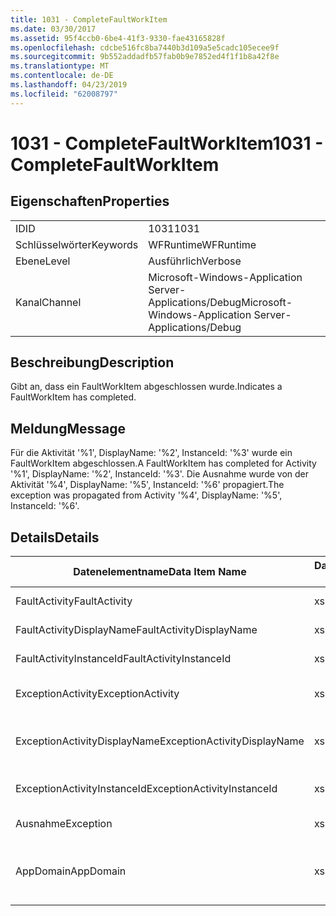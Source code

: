 ```yaml
---
title: 1031 - CompleteFaultWorkItem
ms.date: 03/30/2017
ms.assetid: 95f4ccb0-6be4-41f3-9330-fae43165828f
ms.openlocfilehash: cdcbe516fc8ba7440b3d109a5e5cadc105ecee9f
ms.sourcegitcommit: 9b552addadfb57fab0b9e7852ed4f1f1b8a42f8e
ms.translationtype: MT
ms.contentlocale: de-DE
ms.lasthandoff: 04/23/2019
ms.locfileid: "62008797"
---
```

# <a name="1031---completefaultworkitem"></a><span data-ttu-id="417dd-102">1031 - CompleteFaultWorkItem</span><span class="sxs-lookup"><span data-stu-id="417dd-102">1031 - CompleteFaultWorkItem</span></span>
## <a name="properties"></a><span data-ttu-id="417dd-103">Eigenschaften</span><span class="sxs-lookup"><span data-stu-id="417dd-103">Properties</span></span>  
  
|||  
|-|-|  
|<span data-ttu-id="417dd-104">ID</span><span class="sxs-lookup"><span data-stu-id="417dd-104">ID</span></span>|<span data-ttu-id="417dd-105">1031</span><span class="sxs-lookup"><span data-stu-id="417dd-105">1031</span></span>|  
|<span data-ttu-id="417dd-106">Schlüsselwörter</span><span class="sxs-lookup"><span data-stu-id="417dd-106">Keywords</span></span>|<span data-ttu-id="417dd-107">WFRuntime</span><span class="sxs-lookup"><span data-stu-id="417dd-107">WFRuntime</span></span>|  
|<span data-ttu-id="417dd-108">Ebene</span><span class="sxs-lookup"><span data-stu-id="417dd-108">Level</span></span>|<span data-ttu-id="417dd-109">Ausführlich</span><span class="sxs-lookup"><span data-stu-id="417dd-109">Verbose</span></span>|  
|<span data-ttu-id="417dd-110">Kanal</span><span class="sxs-lookup"><span data-stu-id="417dd-110">Channel</span></span>|<span data-ttu-id="417dd-111">Microsoft-Windows-Application Server-Applications/Debug</span><span class="sxs-lookup"><span data-stu-id="417dd-111">Microsoft-Windows-Application Server-Applications/Debug</span></span>|  
  
## <a name="description"></a><span data-ttu-id="417dd-112">Beschreibung</span><span class="sxs-lookup"><span data-stu-id="417dd-112">Description</span></span>  
 <span data-ttu-id="417dd-113">Gibt an, dass ein FaultWorkItem abgeschlossen wurde.</span><span class="sxs-lookup"><span data-stu-id="417dd-113">Indicates a FaultWorkItem has completed.</span></span>  
  
## <a name="message"></a><span data-ttu-id="417dd-114">Meldung</span><span class="sxs-lookup"><span data-stu-id="417dd-114">Message</span></span>  
 <span data-ttu-id="417dd-115">Für die Aktivität '%1', DisplayName: '%2', InstanceId: '%3' wurde ein FaultWorkItem abgeschlossen.</span><span class="sxs-lookup"><span data-stu-id="417dd-115">A FaultWorkItem has completed for Activity '%1', DisplayName: '%2', InstanceId: '%3'.</span></span> <span data-ttu-id="417dd-116">Die Ausnahme wurde von der Aktivität '%4', DisplayName: '%5', InstanceId: '%6' propagiert.</span><span class="sxs-lookup"><span data-stu-id="417dd-116">The exception was propagated from Activity '%4', DisplayName: '%5', InstanceId: '%6'.</span></span>  
  
## <a name="details"></a><span data-ttu-id="417dd-117">Details</span><span class="sxs-lookup"><span data-stu-id="417dd-117">Details</span></span>  
  
|<span data-ttu-id="417dd-118">Datenelementname</span><span class="sxs-lookup"><span data-stu-id="417dd-118">Data Item Name</span></span>|<span data-ttu-id="417dd-119">Datenelementtyp</span><span class="sxs-lookup"><span data-stu-id="417dd-119">Data Item Type</span></span>|<span data-ttu-id="417dd-120">Beschreibung</span><span class="sxs-lookup"><span data-stu-id="417dd-120">Description</span></span>|  
|--------------------|--------------------|-----------------|  
|<span data-ttu-id="417dd-121">FaultActivity</span><span class="sxs-lookup"><span data-stu-id="417dd-121">FaultActivity</span></span>|<span data-ttu-id="417dd-122">xs:string</span><span class="sxs-lookup"><span data-stu-id="417dd-122">xs:string</span></span>|<span data-ttu-id="417dd-123">Der Typname der fault-Aktivität.</span><span class="sxs-lookup"><span data-stu-id="417dd-123">The type name of the fault activity.</span></span>|  
|<span data-ttu-id="417dd-124">FaultActivityDisplayName</span><span class="sxs-lookup"><span data-stu-id="417dd-124">FaultActivityDisplayName</span></span>|<span data-ttu-id="417dd-125">xs:string</span><span class="sxs-lookup"><span data-stu-id="417dd-125">xs:string</span></span>|<span data-ttu-id="417dd-126">Der Anzeigename der fault-Aktivität.</span><span class="sxs-lookup"><span data-stu-id="417dd-126">The display name of the fault activity.</span></span>|  
|<span data-ttu-id="417dd-127">FaultActivityInstanceId</span><span class="sxs-lookup"><span data-stu-id="417dd-127">FaultActivityInstanceId</span></span>|<span data-ttu-id="417dd-128">xs:string</span><span class="sxs-lookup"><span data-stu-id="417dd-128">xs:string</span></span>|<span data-ttu-id="417dd-129">Die Instanz-ID der fault-Aktivität.</span><span class="sxs-lookup"><span data-stu-id="417dd-129">The instance id of the fault activity.</span></span>|  
|<span data-ttu-id="417dd-130">ExceptionActivity</span><span class="sxs-lookup"><span data-stu-id="417dd-130">ExceptionActivity</span></span>|<span data-ttu-id="417dd-131">xs:string</span><span class="sxs-lookup"><span data-stu-id="417dd-131">xs:string</span></span>|<span data-ttu-id="417dd-132">Der Typname der Aktivität, die die Ausnahme ausgelöst hat.</span><span class="sxs-lookup"><span data-stu-id="417dd-132">The type name of the activity that threw the exception.</span></span>|  
|<span data-ttu-id="417dd-133">ExceptionActivityDisplayName</span><span class="sxs-lookup"><span data-stu-id="417dd-133">ExceptionActivityDisplayName</span></span>|<span data-ttu-id="417dd-134">xs:string</span><span class="sxs-lookup"><span data-stu-id="417dd-134">xs:string</span></span>|<span data-ttu-id="417dd-135">Der Anzeigename der Aktivität, die die Ausnahme ausgelöst hat.</span><span class="sxs-lookup"><span data-stu-id="417dd-135">The display name of the activity that threw the exception.</span></span>|  
|<span data-ttu-id="417dd-136">ExceptionActivityInstanceId</span><span class="sxs-lookup"><span data-stu-id="417dd-136">ExceptionActivityInstanceId</span></span>|<span data-ttu-id="417dd-137">xs:string</span><span class="sxs-lookup"><span data-stu-id="417dd-137">xs:string</span></span>|<span data-ttu-id="417dd-138">Die Instanz-ID der Aktivität, die die Ausnahme ausgelöst hat.</span><span class="sxs-lookup"><span data-stu-id="417dd-138">The instance id of the activity that threw the exception.</span></span>|  
|<span data-ttu-id="417dd-139">Ausnahme</span><span class="sxs-lookup"><span data-stu-id="417dd-139">Exception</span></span>|<span data-ttu-id="417dd-140">xs:string</span><span class="sxs-lookup"><span data-stu-id="417dd-140">xs:string</span></span>|<span data-ttu-id="417dd-141">Die Ausnahmedetails der Ausnahme.</span><span class="sxs-lookup"><span data-stu-id="417dd-141">The exception details for the exception</span></span>|  
|<span data-ttu-id="417dd-142">AppDomain</span><span class="sxs-lookup"><span data-stu-id="417dd-142">AppDomain</span></span>|<span data-ttu-id="417dd-143">xs:string</span><span class="sxs-lookup"><span data-stu-id="417dd-143">xs:string</span></span>|<span data-ttu-id="417dd-144">Die von AppDomain.CurrentDomain.FriendlyName zurückgegebene Zeichenfolge.</span><span class="sxs-lookup"><span data-stu-id="417dd-144">The string returned by AppDomain.CurrentDomain.FriendlyName.</span></span>|
